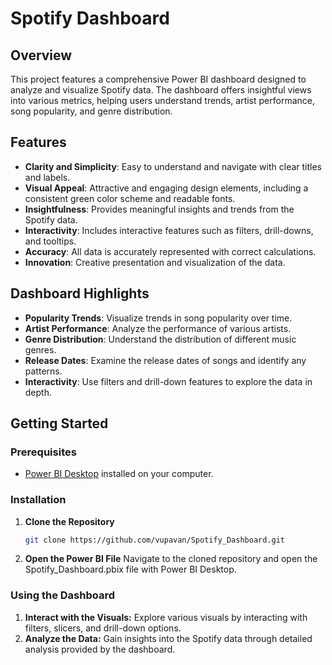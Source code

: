 # Spotify Dashboard

## Overview

This project features a comprehensive Power BI dashboard designed to analyze and visualize Spotify data. The dashboard offers insightful views into various metrics, helping users understand trends, artist performance, song popularity, and genre distribution.

## Features

- **Clarity and Simplicity**: Easy to understand and navigate with clear titles and labels.
- **Visual Appeal**: Attractive and engaging design elements, including a consistent green color scheme and readable fonts.
- **Insightfulness**: Provides meaningful insights and trends from the Spotify data.
- **Interactivity**: Includes interactive features such as filters, drill-downs, and tooltips.
- **Accuracy**: All data is accurately represented with correct calculations.
- **Innovation**: Creative presentation and visualization of the data.

## Dashboard Highlights

- **Popularity Trends**: Visualize trends in song popularity over time.
- **Artist Performance**: Analyze the performance of various artists.
- **Genre Distribution**: Understand the distribution of different music genres.
- **Release Dates**: Examine the release dates of songs and identify any patterns.
- **Interactivity**: Use filters and drill-down features to explore the data in depth.

## Getting Started

### Prerequisites

- [Power BI Desktop](https://powerbi.microsoft.com/desktop/) installed on your computer.

### Installation

1. **Clone the Repository**
   ```bash
   git clone https://github.com/vupavan/Spotify_Dashboard.git

2. **Open the Power BI File**
Navigate to the cloned repository and open the Spotify_Dashboard.pbix file with Power BI Desktop.

### Using the Dashboard

1. **Interact with the Visuals:** Explore various visuals by interacting with filters, slicers, and drill-down options.
2. **Analyze the Data:** Gain insights into the Spotify data through detailed analysis provided by the dashboard.


